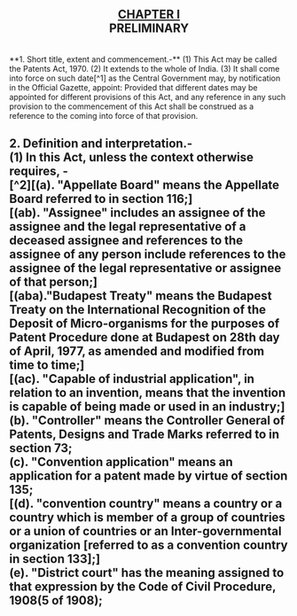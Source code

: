 <h2 align=center><u>CHAPTER I</u><br>
PRELIMINARY</h2><br>
**1. Short title, extent and commencement.-**
(1) This Act may be called the Patents Act, 1970.  
(2) It extends to the whole of India.  
(3) It shall come into force on such date[^1]  as the Central Government may, by notification in the Official Gazette, appoint:  
 	Provided that different dates may be appointed for different provisions of this Act, and any reference in any such provision to the commencement of this Act shall be construed as a reference to the coming into force of that provision.  

**2. Definition and interpretation.-**  
(1) In this Act, unless the context otherwise requires, -  
 [^2]\[(a). "Appellate Board" means the Appellate Board referred to in section 116;]  
  [(ab). "Assignee" includes an assignee of the assignee and the legal representative of a deceased assignee and references to the assignee of any person include references to the assignee of the legal representative or assignee of that person;]  
 [(aba)."Budapest Treaty" means the Budapest Treaty on the International Recognition of the Deposit of Micro-organisms for the purposes of Patent Procedure done at Budapest on 28th day of April, 1977, as amended and modified from time to time;]  
 [(ac). "Capable of industrial application", in relation to an invention, means that the invention is capable of being made or used in an industry;]  
(b). "Controller" means the Controller General of Patents, Designs and Trade Marks referred to in section 73;  
(c). "Convention application" means an application for a patent made by virtue of section 135;  
[(d). "convention country" means a country or a country which is member of a group of countries or a union of countries or an Inter-governmental organization  [referred to as a convention country in section 133];]  
(e). "District court" has the meaning assigned to that expression by the Code of Civil Procedure, 1908(5 of 1908);  
---  
[^1]:The provisions of this Act, other than Ss. 12(2), 13(2), 28, 68, and 125 to 132 thereof brought into force on 20.04.1972.  
(f). "exclusive licence" means a licence from a patentee which confers on the licensee, or on the licensee and persons authorised by him, to the exclusion of all other persons (including the patentee), any right in respect of the patented invention, and "exclusive licensee" shall be construed accordingly;   
(h). "Government undertaking" means any industrial undertaking carried on -  
    (i) by a department of the Government, or
    (ii) by a corporation established by a Central, Provincial or State Act, which is owned or controlled by the Government, or
    (iii) by a Government company as defined in section 617 of the Companies Act, 1956(1 of 1956)  [or],
     [(iv) by an institution wholly or substantially financed by the Government]  
[(i). "High Court", in relation to a State or Union territory, means the High Court having territorial jurisdiction in that State or Union territory, as the case may be;]  
[(ia). "International application" means an application for patent made in accordance with the Patent Cooperation Treaty;]  
[(j). "invention" means a new product or process involving an inventive step and capable of industrial application;]   
[(ja). "inventive  step" means a feature of an invention that involves technical advance as compared to the existing knowledge or having economic significance or both and that makes the  invention  not obvious to a person skilled in the art;]  
(k). "legal representative" means a person who in law represents the estate of a deceased person;  
[(l). "new invention" means any invention or technology which has not been anticipated by publication in any document or used in the country or elsewhere in the world before the date of filing of patent application with complete specification, i.e., the subject matter has not fallen in public domain or that it does not form part of the state of the art;  
(la). "Opposition Board" means an Opposition Board constituted under sub-section (4) of section 25;  
(m). "patent" means a patent for any invention granted under this Act;]  
(n). "patent agent" means a person for the time being registered under this Act as a patent agent;  
(o). "patented article" and "patented process" mean respectively an article or process in respect of which a patent is in force;  
[(oa). "Patent Cooperation Treaty" means the Patent Cooperation Treaty done at Washington on the 19th day of June, 1970 as amended and modified from time to time;]  
(p). "patentee" means the person for the time being entered on the register as the grantee or proprietor of the patent;  
(q). "patent of addition" means a patent granted in accordance with section 54;  
(r). "patent office" means the patent office referred to in section 74;  
(s). "person" includes the Government;  
(t). "person interested" includes a person engaged in, or in promoting, research in the same field as that to which the invention relates;  
[(ta). "pharmaceutical substance" means any new entity involving one or more inventive steps]  
[(u). "prescribed" means,-  
    (A)  in relation to proceedings before a High Court, prescribed by rules made by the High Court;
    (B)  in relation to proceedings before the Appellate Board, prescribed by rules made by the Appellate Board; and
    (C) in other cases, prescribed by rules made under this Act;]  
(v). "prescribed manner" includes the payment of the prescribed fee;  
(w). "priority date" has the meaning assigned to it by section 11;  
(x). "register" means the register of patents referred to in section 67;  
(y). "true and first inventor" does not include either the first importer of an invention into India, or a person to whom an invention is first communicated from outside India.  
(2). In this Act, unless the context otherwise requires, any reference -  
(a). to the Controller shall be construed as including a reference to any officer discharging the functions of the Controller in pursuance of section 73;  
(b). to the patent office shall be construed as including a reference to any branch office of the patent office.  